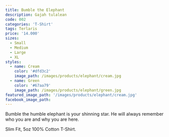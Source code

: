 ```yaml
---
title: Bumble the Elephant
description: Gajah tulalean
code: 002
categories: 'T-Shirt'
tags: Terlaris
price: '14.000'
sizes:
  - Small
  - Medium
  - Large
  - XL
styles:
  - name: Cream
    color: '#dfd3c2'
    image_path: /images/products/elephant/cream.jpg
  - name: Green
    color: '#67aa79'
    image_path: /images/products/elephant/green.jpg
featured_image_path: '/images/products/elephant/cream.jpg'
facebook_image_path:
---
```


Bumble the humble elephant is your shinning star. He will always remember who you are and why you are here.

Slim Fit, 5oz 100% Cotton T-Shirt.

